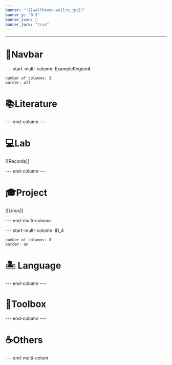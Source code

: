 ```yaml
---
banner: "![[wallhaven-we1lrq.jpg]]"
banner_y: "0.5"
banner_icon: 🤯
banner_lock: "true"
---
```


***

# 🐾Navbar
--- start-multi-column: ExampleRegion4
```column-settings
number of columns: 3  
border: off
```


# 📚Literature

--- end-column ---
# 💻Lab
[[Records]]

--- end-column ---
# 🎓Project
[[Linux]]

--- end-multi-column

--- start-multi-column: ID_4
```column-settings
number of columns: 3  
border: on
```
# 🏝️   Language

--- end-column ---

# 🧰Toolbox

--- end-column ---

# ☕Others

--- end-multi-colum